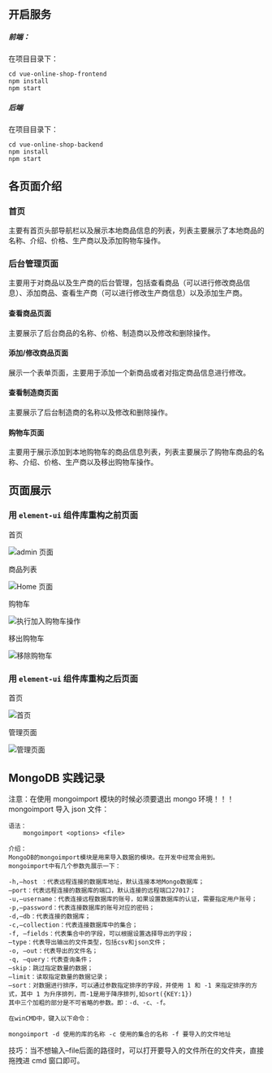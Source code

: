 ## 开启服务

##### 前端：

在项目目录下：

```
cd vue-online-shop-frontend
npm install
npm start
```

##### 后端

在项目目录下：

```
cd vue-online-shop-backend
npm install
npm start
```



##  各页面介绍

### 首页

主要有首页头部导航栏以及展示本地商品信息的列表，列表主要展示了本地商品的名称、介绍、价格、生产商以及添加购物车操作。

### 后台管理页面

主要用于对商品以及生产商的后台管理，包括查看商品（可以进行修改商品信息）、添加商品、查看生产商（可以进行修改生产商信息）以及添加生产商。



#### 查看商品页面

主要展示了后台商品的名称、价格、制造商以及修改和删除操作。

#### 添加/修改商品页面

展示一个表单页面，主要用于添加一个新商品或者对指定商品信息进行修改。

#### 查看制造商页面

主要展示了后台制造商的名称以及修改和删除操作。

#### 购物车页面

主要用于展示添加到本地购物车的商品信息列表，列表主要展示了购物车商品的名称、介绍、价格、生产商以及移出购物车操作。



## 页面展示

### 用 `element-ui` 组件库重构之前页面

首页

![admin 页面](C:\Users\https\bao\vuelearn\code\vue-express\vue-online-shop-frontend\src\assets\adminPage.png)



商品列表

![Home 页面](C:\Users\https\bao\vuelearn\code\vue-express\vue-online-shop-frontend\src\assets\homePage.png)

购物车

![执行加入购物车操作](C:\Users\https\bao\vuelearn\code\vue-express\vue-online-shop-frontend\src\assets\cartPage.png)

移出购物车

![移除购物车](C:\Users\https\bao\vuelearn\code\vue-express\vue-online-shop-frontend\src\assets\outCartPage.png)

### 用 `element-ui` 组件库重构之后页面

首页

![首页](C:\Users\https\bao\vuelearn\code\vue-express\vue-online-shop-frontend\src\assets\home1.png)



管理页面

![管理页面](C:\Users\https\bao\vuelearn\code\vue-express\vue-online-shop-frontend\src\assets\admin1.png)



## MongoDB 实践记录

注意：在使用 mongoimport 模块的时候必须要退出 mongo 环境！！！
mongoimport 导入 json 文件：

```
语法：
    mongoimport <options> <file>
 
介绍：
MongoDB的mongoimport模块是用来导入数据的模块。在开发中经常会用到。
mongoimport中有几个参数先展示一下：

-h,–host ：代表远程连接的数据库地址，默认连接本地Mongo数据库；
–port：代表远程连接的数据库的端口，默认连接的远程端口27017；
-u,–username：代表连接远程数据库的账号，如果设置数据库的认证，需要指定用户账号；
-p,–password：代表连接数据库的账号对应的密码；
-d,–db：代表连接的数据库；
-c,–collection：代表连接数据库中的集合；
-f, –fields：代表集合中的字段，可以根据设置选择导出的字段；
–type：代表导出输出的文件类型，包括csv和json文件；
-o, –out：代表导出的文件名；
-q, –query：代表查询条件；
–skip：跳过指定数量的数据；
–limit：读取指定数量的数据记录；
–sort：对数据进行排序，可以通过参数指定排序的字段，并使用 1 和 -1 来指定排序的方式，其中 1 为升序排列，而-1是用于降序排列,如sort({KEY:1})
其中三个加粗的部分是不可省略的参数。即：-d、-c、-f。

在winCMD中，键入以下命令：

mongoimport -d 使用的库的名称 -c 使用的集合的名称 -f 要导入的文件地址 
```

技巧：当不想输入–file后面的路径时，可以打开要导入的文件所在的文件夹，直接拖拽进 cmd 窗口即可。